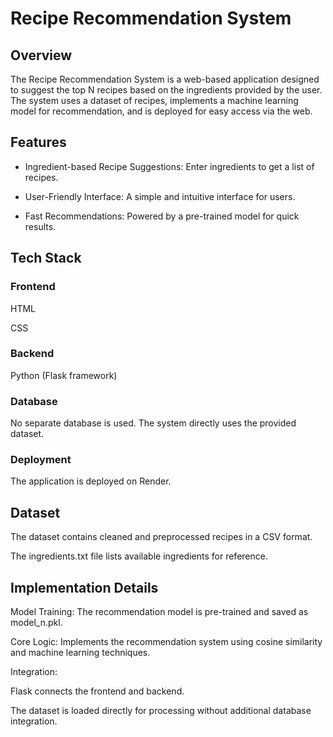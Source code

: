 # Recipe Recommendation System
## Overview

The Recipe Recommendation System is a web-based application designed to suggest the top N recipes based on the ingredients provided by the user. The system uses a dataset of recipes, implements a machine learning model for recommendation, and is deployed for easy access via the web.

## Features

- Ingredient-based Recipe Suggestions: Enter ingredients to get a list of recipes.

- User-Friendly Interface: A simple and intuitive interface for users.

- Fast Recommendations: Powered by a pre-trained model for quick results.

## Tech Stack

### Frontend

HTML

CSS

### Backend

Python (Flask framework)

### Database

No separate database is used. The system directly uses the provided dataset.

### Deployment

The application is deployed on Render.

## Dataset

The dataset contains cleaned and preprocessed recipes in a CSV format.

The ingredients.txt file lists available ingredients for reference.

## Implementation Details

Model Training: The recommendation model is pre-trained and saved as model_n.pkl.

Core Logic: Implements the recommendation system using cosine similarity and machine learning techniques.

Integration:

Flask connects the frontend and backend.

The dataset is loaded directly for processing without additional database integration.
